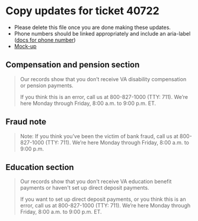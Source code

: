 # Copy updates for ticket 40722

- Please delete this file once you are done making these updates.
- Phone numbers should be linked appropriately and include an aria-label ([docs for phone number](https://design.va.gov/storybook/?path=/docs/components-va-telephone--three-digit-number#aria-described-by))
- [Mock-up](https://www.sketch.com/s/1a920e73-1dcb-47c4-aae8-08656756c131/a/OmJpOLG)

## Compensation and pension section

> Our records show that you don’t receive VA disability compensation or pension payments. 
>
>If you think this is an error, call us at 800-827-1000 (TTY: 711). We’re here Monday through Friday, 8:00 a.m. to 9:00 p.m. ET. 

## Fraud note

> Note: If you think you’ve been the victim of bank fraud, call us at 800-827-1000 (TTY: 711). We’re here Monday through Friday, 8:00 a.m. to 9:00 p.m.

## Education section

> Our records show that you don't receive VA education benefit payments or haven't set up direct deposit payments.
>
>If you want to set up direct deposit payments, or you think this is an error, call us at 800-827-1000 (TTY: 711). We’re here Monday through Friday, 8:00 a.m. to 9:00 p.m. ET. 
